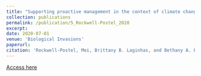 ```yaml
---
title: "Supporting proactive management in the context of climate change: prioritizing range-shifting invasive plants based on impact"
collection: publications
permalink: /publication/5_Rockwell-Postel_2020
excerpt: 
date: 2020-07-01
venue: 'Biological Invasions'
paperurl: 
citation: 'Rockwell-Postel, Mei, Brittany B. Laginhas, and Bethany A. Bradley. "Supporting proactive management in the context of climate change: prioritizing range-shifting invasive plants based on impact." Biological Invasions 22.7 (2020): 2371-2383.'
---
```

[Access here](https://link.springer.com/article/10.1007/s10530-020-02261-1)